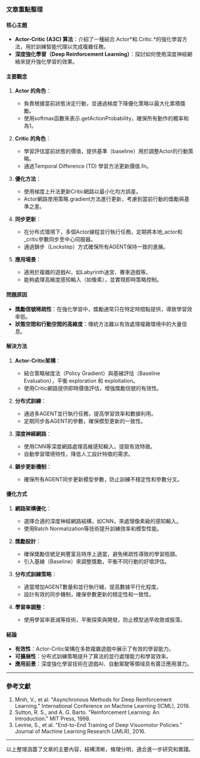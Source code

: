 ### 文章重點整理

#### 核心主題
- **Actor-Critic (A3C) 算法**：介紹了一種結合.Actor*和.Critic.*的強化學習方法，用於訓練智能代理以完成複雜任務。
- **深度強化學習（Deep Reinforcement Learning）**：探討如何使用深度神經網絡來提升強化學習的效果。

#### 主要觀念
1. **Actor 的角色**：
   - 負責根據當前狀態決定行動，並通過梯度下降優化策略以最大化累積獎勵。
   - 使用softmax函數來表示.getActionProbability，確保所有動作的概率和為1。

2. **Critic 的角色**：
   - 學習評估當前狀態的價值，提供基準（baseline）用於調整Actor的行動策略。
   - 通過Temporal Difference (TD) 學習方法更新價值.fn。

3. **優化方法**：
   - 使用梯度上升法更新Critic網路以最小化均方誤差。
   - Actor網路使用策略.gradient方法進行更新，考慮到當前行動的獎勵與基準之差。

4. **同步更新**：
   - 在分布式環境下，多個Actor線程並行執行任務，定期將本地_actor和_critic參數同步至中心伺服器。
   - 通過鎖步（Lockstep）方式確保所有AGENT保持一致的進展。

5. **應用場景**：
   - 適用於複雜的遊戲AI，如Labyrinth迷宮、賽車遊戲等。
   - 能夠處理高維度感知輸入（如像素），並實現即時策略控制。

#### 問題原因
- **獎勵信號稀疏性**：在強化學習中，獎勵通常只在特定時間點提供，導致學習效率低。
- **狀態空間和行動空間的高維度**：傳統方法難以有效處理複雜環境中的大量信息。

#### 解決方法
1. **Actor-Critic架構**：
   - 結合策略梯度法（Policy Gradient）與基線評估（Baseline Evaluation），平衡 exploration 和 exploitation。
   - 使用Critic網路提供即時價值評估，增強獎勵信號的有效性。

2. **分布式訓練**：
   - 通過多AGENT並行執行任務，提高學習效率和數據利用。
   - 定期同步各AGENT的參數，確保模型更新的一致性。

3. **深度神經網路**：
   - 使用CNN等深度網路處理高維感知輸入，提取有效特徵。
   - 自動學習環境特性，降低人工設計特徵的需求。

4. **鎖步更新機制**：
   - 確保所有AGENT同步更新模型參數，防止訓練不穩定性和參數分叉。

#### 優化方式
1. **網路架構優化**：
   - 選擇合適的深度神經網路結構，如CNN，來處理像素級的感知輸入。
   - 使用Batch Normalization等技術提升訓練效率和模型性能。

2. **獎勵設計**：
   - 確保獎勵信號足夠豐富且時序上適當，避免稀疏性導致的學習瓶頸。
   - 引入基線（Baseline）來調整獎勵，平衡不同行動的好壞評估。

3. **分布式訓練策略**：
   - 適當增加AGENT數量和並行執行緒，提高數據平行化程度。
   - 設計有效的同步機制，確保參數更新的穩定性和一致性。

4. **學習率調整**：
   - 使用學習率衰減等技術，平衡探索與開發，防止模型過早收斂或振蕩。

#### 結論
- **有效性**：Actor-Critic架構在多款複雜遊戲中展示了有效的學習能力。
- **可擴展性**：分布式訓練策略提升了算法的並行處理能力和學習效率。
- **應用前景**：深度強化學習技術在遊戲AI、自動駕駛等領域具有廣泛應用潛力。

---

### 參考文獻
1. Mnih, V., et al. "Asynchronous Methods for Deep Reinforcement Learning." International Conference on Machine Learning (ICML), 2016.
2. Sutton, R. S., and A. G. Barto. "Reinforcement Learning: An Introduction." MIT Press, 1998.
3. Levine, S., et al. "End-to-End Training of Deep Visuomotor Policies." Journal of Machine Learning Research (JMLR), 2016.

---

以上整理涵蓋了文章的主要內容，結構清晰，條理分明，適合進一步研究和實踐。